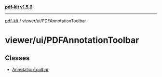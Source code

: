 [**pdf-kit v1.5.0**](../../../README.md)

***

[pdf-kit](../../../modules.md) / viewer/ui/PDFAnnotationToolbar

# viewer/ui/PDFAnnotationToolbar

## Classes

- [AnnotationToolbar](classes/AnnotationToolbar.md)

